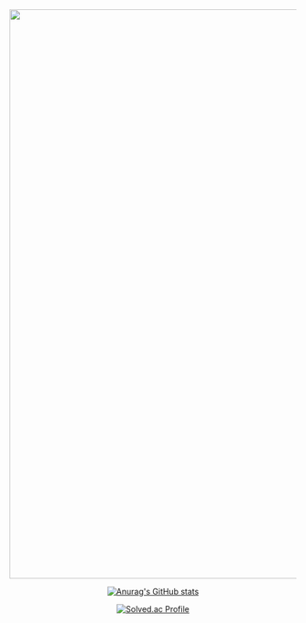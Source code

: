 <img src="https://velog.velcdn.com/images/yumjongeun/post/75724578-8901-48f9-8e60-ce42b454de08/image.png" style="width:1000px;">

<p align="center">
  <a href="https://solved.ac/tkamo2006/">
    <img alt="Anurag's GitHub stats" src="https://github-readme-stats.vercel.app/api?username=tkamo2006&show_icons=true&theme=radical">
  </a>
</p>

<p align="center">
  <a href="https://solved.ac/tkamo2006/">
    <img src="http://mazassumnida.wtf/api/v2/generate_badge?boj=tkamo2006" alt="Solved.ac Profile">
  </a>
</p>


<!--
**tkamo2006/tkamo2006** is a ✨ _special_ ✨ repository because its `README.md` (this file) appears on your GitHub profile.

Here are some ideas to get you started:
https://camo.githubusercontent.com/71742919394a5db14fb703ff09952515775ce00b3f41be7dfcd38005ca976036/68747470733a2f2f696d672e736869656c64732e696f2f62616467652f4a6176612d3030373339362e7376673f267374796c653d666f722d7468652d6261646765266c6f676f3d4a617661266c6f676f436f6c6f723d7768697465


---
- 🔭 I’m currently working on ...
- 🌱 I’m currently learning ... 
- 👯 I’m looking to collaborate on ...
- 🤔 I’m looking for help with ...
- 💬 Ask me about ...
- 📫 How to reach me: ...
- 😄 Pronouns: ...
- ⚡ Fun fact: ...
-->

